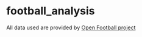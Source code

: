 # football_analysis

All data used are provided by [Open Football project](https://github.com/openfootball)

